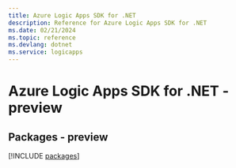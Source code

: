 ```yaml
---
title: Azure Logic Apps SDK for .NET
description: Reference for Azure Logic Apps SDK for .NET
ms.date: 02/21/2024
ms.topic: reference
ms.devlang: dotnet
ms.service: logicapps
---
```

# Azure Logic Apps SDK for .NET - preview
## Packages - preview
[!INCLUDE [packages](logic-apps-index.md)]